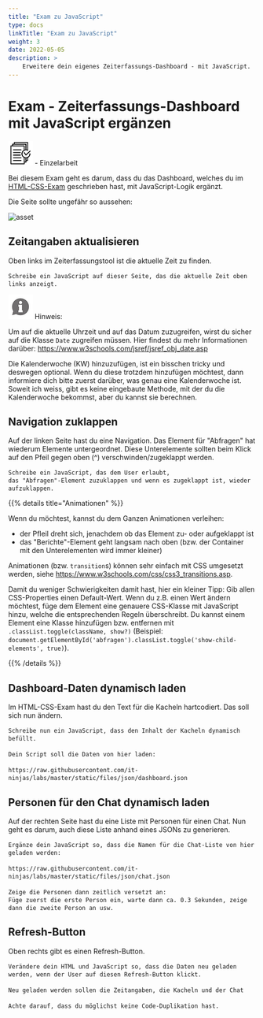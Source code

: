 ```yaml
---
title: "Exam zu JavaScript"
type: docs
linkTitle: "Exam zu JavaScript"
weight: 3
date: 2022-05-05
description: >
    Erweitere dein eigenes Zeiterfassungs-Dashboard - mit JavaScript.
---
```


# Exam - Zeiterfassungs-Dashboard mit JavaScript ergänzen
![task1](/images/task.png) - Einzelarbeit

Bei diesem Exam geht es darum, dass du das Dashboard, welches du im [HTML-CSS-Exam](../01_exam_html_css_rtm) geschrieben hast, mit JavaScript-Logik ergänzt.

Die Seite sollte ungefähr so aussehen:

![asset](../rtm_home_page.png) 

## Zeitangaben aktualisieren
Oben links im Zeiterfassungstool ist die aktuelle Zeit zu finden.

    Schreibe ein JavaScript auf dieser Seite, das die aktuelle Zeit oben links anzeigt.

![task1](/images/hint.png) Hinweis:

Um auf die aktuelle Uhrzeit und auf das Datum zuzugreifen, wirst du sicher auf die Klasse `Date` zugreifen müssen. Hier findest du mehr Informationen darüber: https://www.w3schools.com/jsref/jsref_obj_date.asp

Die Kalenderwoche (KW) hinzuzufügen, ist ein bisschen tricky und deswegen optional. Wenn du diese trotzdem hinzufügen möchtest, dann informiere dich bitte zuerst darüber, was genau eine Kalenderwoche ist. Soweit ich weiss, gibt es keine eingebaute Methode, mit der du die Kalenderwoche bekommst, aber du kannst sie berechnen.

## Navigation zuklappen
Auf der linken Seite hast du eine Navigation. Das Element für "Abfragen" hat wiederum Elemente untergeordnet. Diese Unterelemente sollten beim Klick auf den Pfeil gegen oben (^) verschwinden/zugeklappt werden.

    Schreibe ein JavaScript, das dem User erlaubt, 
    das "Abfragen"-Element zuzuklappen und wenn es zugeklappt ist, wieder aufzuklappen.

{{% details title="Animationen" %}}

Wenn du möchtest, kannst du dem Ganzen Animationen verleihen:
* der Pfleil dreht sich, jenachdem ob das Element zu- oder aufgeklappt ist
* das "Berichte"-Element geht langsam nach oben (bzw. der Container mit den Unterelementen wird immer kleiner)

Animationen (bzw. `transition`s) können sehr einfach mit CSS umgesetzt werden, siehe https://www.w3schools.com/css/css3_transitions.asp. 

Damit du weniger Schwierigkeiten damit hast, hier ein kleiner Tipp:
Gib allen CSS-Properties einen Default-Wert. Wenn du z.B. einen Wert ändern möchtest, füge dem Element eine genauere CSS-Klasse mit JavaScript hinzu, welche die entsprechenden Regeln überschreibt. Du kannst einem Element eine Klasse hinzufügen bzw. entfernen mit `.classList.toggle(className, show?)` (Beispiel: `document.getElementById('abfragen').classList.toggle('show-child-elements', true)`).

{{% /details %}}


## Dashboard-Daten dynamisch laden
Im HTML-CSS-Exam hast du den Text für die Kacheln hartcodiert. Das soll sich nun ändern.

    Schreibe nun ein JavaScript, dass den Inhalt der Kacheln dynamisch befüllt.

    Dein Script soll die Daten von hier laden: 
    
    https://raw.githubusercontent.com/it-ninjas/labs/master/static/files/json/dashboard.json


## Personen für den Chat dynamisch laden
Auf der rechten Seite hast du eine Liste mit Personen für einen Chat. Nun geht es darum, auch diese Liste anhand eines JSONs zu generieren.

    Ergänze dein JavaScript so, dass die Namen für die Chat-Liste von hier geladen werden:

    https://raw.githubusercontent.com/it-ninjas/labs/master/static/files/json/chat.json

    Zeige die Personen dann zeitlich versetzt an:
    Füge zuerst die erste Person ein, warte dann ca. 0.3 Sekunden, zeige dann die zweite Person an usw.


## Refresh-Button
Oben rechts gibt es einen Refresh-Button.

    Verändere dein HTML und JavaScript so, dass die Daten neu geladen werden, wenn der User auf diesen Refresh-Button klickt.

    Neu geladen werden sollen die Zeitangaben, die Kacheln und der Chat

    Achte darauf, dass du möglichst keine Code-Duplikation hast.

